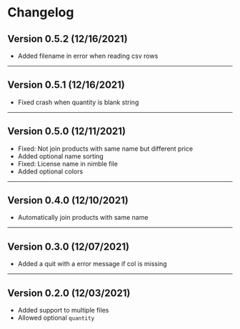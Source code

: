 # Changelog

## Version 0.5.2 (12/16/2021)

- Added filename in error when reading csv rows

---

## Version 0.5.1 (12/16/2021)

- Fixed crash when quantity is blank string

---

## Version 0.5.0 (12/11/2021)

- Fixed: Not join products with same name but different price
- Added optional name sorting
- Fixed: License name in nimble file
- Added optional colors

---

## Version 0.4.0 (12/10/2021)

- Automatically join products with same name

---

## Version 0.3.0 (12/07/2021)

- Added a quit with a error message if col is missing

---

## Version 0.2.0 (12/03/2021)

- Added support to multiple files
- Allowed optional `quantity`

